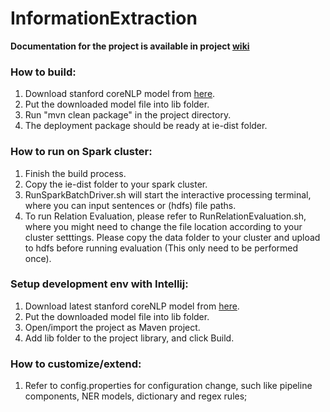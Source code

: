 # InformationExtraction

**Documentation for the project is available in project [wiki](https://github.com/intel-analytics/InformationExtraction/wiki)**

### How to build:

1. Download stanford coreNLP model from [here](https://drive.google.com/open?id=0B9zID9CU9HQeMEt6clEwT2dFdms).
2. Put the downloaded model file into lib folder.
3. Run "mvn clean package" in the project directory.
4. The deployment package should be ready at ie-dist folder.

### How to run on Spark cluster:

1. Finish the build process.
2. Copy the ie-dist folder to your spark cluster.
3. RunSparkBatchDriver.sh will start the interactive processing terminal, where you can input sentences or (hdfs) file paths.
4. To run Relation Evaluation, please refer to RunRelationEvaluation.sh, where you might need to change the file location according to your cluster setttings. Please copy the data folder to your cluster and upload to hdfs before running evaluation (This only need to be performed once).

### Setup development env with Intellij:

1. Download latest stanford coreNLP model from [here](https://drive.google.com/open?id=0B9zID9CU9HQeMEt6clEwT2dFdms).
2. Put the downloaded model file into lib folder.
3. Open/import the project as Maven project.
4. Add lib folder to the project library, and click Build.

### How to customize/extend:

1. Refer to config.properties for configuration change, such like pipeline components, NER models, dictionary and regex rules;
